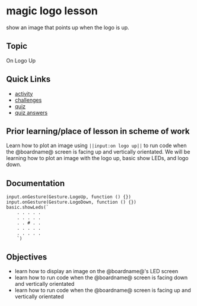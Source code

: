 # magic logo lesson

show an image that points up when the logo is up.



## Topic

On Logo Up

## Quick Links

* [activity](/lessons/magic-logo/activity)
* [challenges](/lessons/magic-logo/challenges)
* [quiz](/lessons/magic-logo/challenges)
* [quiz answers](/lessons/magic-logo/challenges)

## Prior learning/place of lesson in scheme of work

Learn how to plot an image using ``||input:on logo up||`` to run code when the @boardname@ screen is facing up and vertically orientated. We will be learning how to plot an image with the logo up, basic show LEDs, and logo down.

## Documentation
```cards
input.onGesture(Gesture.LogoUp, function () {})
input.onGesture(Gesture.LogoDown, function () {})
basic.showLeds(`
    . . . . .
    . . . . .
    . . # . .
    . . . . .
    . . . . .
    `)
```

## Objectives

* learn how to display an image on the @boardname@'s LED screen
* learn how to run code when the @boardname@ screen is facing down and vertically orientated
* learn how to run code when the @boardname@ screen is facing up and vertically orientated

